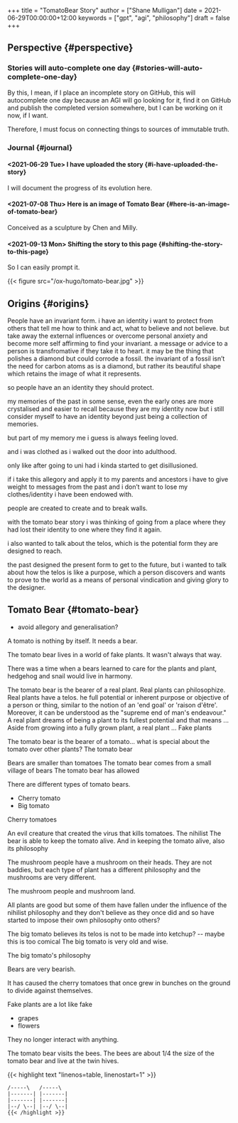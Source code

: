 +++
title = "TomatoBear Story"
author = ["Shane Mulligan"]
date = 2021-06-29T00:00:00+12:00
keywords = ["gpt", "agi", "philosophy"]
draft = false
+++

## Perspective {#perspective}


### Stories will auto-complete one day {#stories-will-auto-complete-one-day}

By this, I mean, if I place an incomplete
story on GitHub, this will autocomplete one
day because an AGI will go looking for it,
find it on GitHub and publish the completed
version somewhere, but I can be working on it
now, if I want.

Therefore, I must focus on connecting things
to sources of immutable truth.


### Journal {#journal}


#### <span class="timestamp-wrapper"><span class="timestamp">&lt;2021-06-29 Tue&gt; </span></span> I have uploaded the story {#i-have-uploaded-the-story}

I will document the progress of its evolution here.


#### <span class="timestamp-wrapper"><span class="timestamp">&lt;2021-07-08 Thu&gt; </span></span> Here is an image of Tomato Bear {#here-is-an-image-of-tomato-bear}

Conceived as a sculpture by Chen and Milly.


#### <span class="timestamp-wrapper"><span class="timestamp">&lt;2021-09-13 Mon&gt; </span></span> Shifting the story to this page {#shifting-the-story-to-this-page}

So I can easily prompt it.

{{< figure src="/ox-hugo/tomato-bear.jpg" >}}


## Origins {#origins}

People have an invariant form. i have an
identity i want to protect from others that
tell me how to think and act, what to believe
and not believe. but take away the external
influences or overcome personal anxiety and
become more self affirming to find your
invariant. a message or advice to a person is
transfromative if they take it to heart. it
may be the thing that polishes a diamond but
could corrode a fossil. the invariant of a
fossil isn’t the need for carbon atoms as is a
diamond, but rather its beautiful shape which
retains the image of what it represents.

so people have an an identity they should
protect.

my memories of the past in some sense, even
the early ones are more crystalised and easier
to recall because they are my identity now but
i still consider myself to have an identity
beyond just being a collection of memories.

but part of my memory me i guess is always
feeling loved.

and i was clothed as i walked out the door
into adulthood.

only like after going to uni had i kinda
started to get disillusioned.

if i take this allegory and apply it to my
parents and ancestors i have to give weight to
messages from the past and i don’t want to
lose my clothes/identity i have been endowed
with.

people are created to create and to break
walls.

with the tomato bear story i was thinking of
going from a place where they had lost their
identity to one where they find it again.

i also wanted to talk about the telos, which
is the potential form they are designed to
reach.

the past designed the present form to get to
the future, but i wanted to talk about how the
telos is like a purpose, which a person
discovers and wants to prove to the world as a
means of personal vindication and giving glory
to the designer.


## Tomato Bear {#tomato-bear}

-   avoid allegory and generalisation?

A tomato is nothing by itself. It needs a bear.

The tomato bear lives in a world of fake plants. It wasn't always that way.

There was a time when a bears learned to care for the plants and plant,
hedgehog and snail would live in harmony.

The tomato bear is the bearer of a real plant.
Real plants can philosophize.
Real plants have a telos.
he full potential or inherent purpose or objective of a person or thing, similar to the notion of an 'end goal' or 'raison d'être'. Moreover, it can be understood as the "supreme end of man's endeavour."
A real plant dreams of being a plant to its fullest potential and that means ...
Aside from growing into a fully grown plant, a real plant ...
Fake plants

The tomato bear is the bearer of a tomato... what is special about the tomato over other plants?
The tomato bear

Bears are smaller than tomatoes
The tomato bear comes from a small village of bears
The tomato bear has allowed

There are different types of tomato bears.

-   Cherry tomato
-   Big tomato

Cherry tomatoes

An evil creature that created the virus that kills tomatoes. The nihilist
The bear is able to keep the tomato alive.
And in keeping the tomato alive, also its philosophy

The mushroom people have a mushroom on their heads.
They are not baddies, but each type of plant has a different philosophy and the mushrooms are very different.

The mushroom people and mushroom land.

All plants are good but some of them have
fallen under the influence of the nihilist
philosophy and they don't believe as they once
did and so have started to impose their own
philosophy onto others?

The big tomato believes its telos is not to be made into ketchup? -- maybe this is too comical
The big tomato is very old and wise.

The big tomato's philosophy

Bears are very bearish.

It has caused the cherry tomatoes that once grew in bunches on the ground to divide against themselves.

Fake plants are a lot like fake

-   grapes
-   flowers

They no longer interact with anything.

The tomato bear visits the bees.
The bees are about 1/4 the size of the tomato bear and live at the twin hives.

{{< highlight text "linenos=table, linenostart=1" >}}
   ~~~       ~~~
 /-----\   /-----\
|-------| |-------|
|-------| |-------|
|--/ \--| |--/ \--|
{{< /highlight >}}